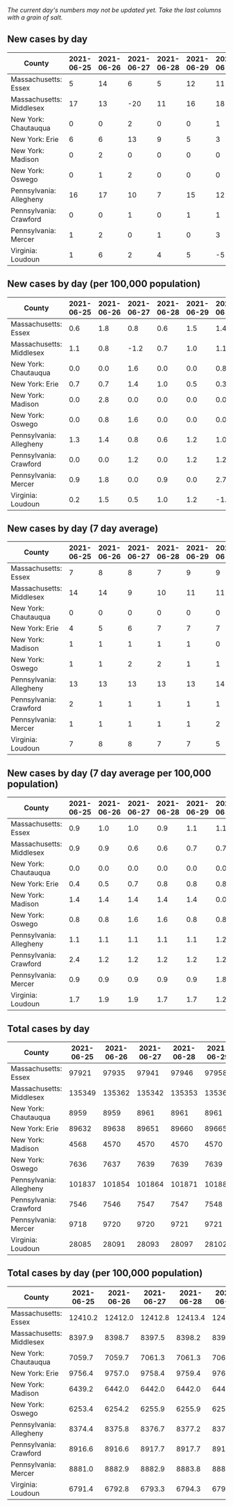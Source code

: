 _The current day's numbers may not be updated yet. Take the last columns with a grain of salt._
## New cases by day

| County | 2021-06-25 | 2021-06-26 | 2021-06-27 | 2021-06-28 | 2021-06-29 | 2021-06-30 | 2021-07-01 |
| --- | --- | --- | --- | --- | --- | --- | --- |
| Massachusetts: Essex | 5 | 14 | 6 | 5 | 12 | 11 |  |
| Massachusetts: Middlesex | 17 | 13 | -20 | 11 | 16 | 18 |  |
| New York: Chautauqua | 0 | 0 | 2 | 0 | 0 | 1 |  |
| New York: Erie | 6 | 6 | 13 | 9 | 5 | 3 |  |
| New York: Madison | 0 | 2 | 0 | 0 | 0 | 0 |  |
| New York: Oswego | 0 | 1 | 2 | 0 | 0 | 0 |  |
| Pennsylvania: Allegheny | 16 | 17 | 10 | 7 | 15 | 12 | 11 |
| Pennsylvania: Crawford | 0 | 0 | 1 | 0 | 1 | 1 | 1 |
| Pennsylvania: Mercer | 1 | 2 | 0 | 1 | 0 | 3 |  |
| Virginia: Loudoun | 1 | 6 | 2 | 4 | 5 | -5 | 2 |

## New cases by day (per 100,000 population)

| County | 2021-06-25 | 2021-06-26 | 2021-06-27 | 2021-06-28 | 2021-06-29 | 2021-06-30 | 2021-07-01 |
| --- | --- | --- | --- | --- | --- | --- | --- |
| Massachusetts: Essex | 0.6 | 1.8 | 0.8 | 0.6 | 1.5 | 1.4 |  |
| Massachusetts: Middlesex | 1.1 | 0.8 | -1.2 | 0.7 | 1.0 | 1.1 |  |
| New York: Chautauqua | 0.0 | 0.0 | 1.6 | 0.0 | 0.0 | 0.8 |  |
| New York: Erie | 0.7 | 0.7 | 1.4 | 1.0 | 0.5 | 0.3 |  |
| New York: Madison | 0.0 | 2.8 | 0.0 | 0.0 | 0.0 | 0.0 |  |
| New York: Oswego | 0.0 | 0.8 | 1.6 | 0.0 | 0.0 | 0.0 |  |
| Pennsylvania: Allegheny | 1.3 | 1.4 | 0.8 | 0.6 | 1.2 | 1.0 | 0.9 |
| Pennsylvania: Crawford | 0.0 | 0.0 | 1.2 | 0.0 | 1.2 | 1.2 | 1.2 |
| Pennsylvania: Mercer | 0.9 | 1.8 | 0.0 | 0.9 | 0.0 | 2.7 |  |
| Virginia: Loudoun | 0.2 | 1.5 | 0.5 | 1.0 | 1.2 | -1.2 | 0.5 |

## New cases by day (7 day average)

| County | 2021-06-25 | 2021-06-26 | 2021-06-27 | 2021-06-28 | 2021-06-29 | 2021-06-30 | 2021-07-01 |
| --- | --- | --- | --- | --- | --- | --- | --- |
| Massachusetts: Essex | 7 | 8 | 8 | 7 | 9 | 9 |  |
| Massachusetts: Middlesex | 14 | 14 | 9 | 10 | 11 | 11 |  |
| New York: Chautauqua | 0 | 0 | 0 | 0 | 0 | 0 |  |
| New York: Erie | 4 | 5 | 6 | 7 | 7 | 7 |  |
| New York: Madison | 1 | 1 | 1 | 1 | 1 | 0 |  |
| New York: Oswego | 1 | 1 | 2 | 2 | 1 | 1 |  |
| Pennsylvania: Allegheny | 13 | 13 | 13 | 13 | 13 | 14 | 13 |
| Pennsylvania: Crawford | 2 | 1 | 1 | 1 | 1 | 1 | 1 |
| Pennsylvania: Mercer | 1 | 1 | 1 | 1 | 1 | 2 |  |
| Virginia: Loudoun | 7 | 8 | 8 | 7 | 7 | 5 | 2 |

## New cases by day (7 day average per 100,000 population)

| County | 2021-06-25 | 2021-06-26 | 2021-06-27 | 2021-06-28 | 2021-06-29 | 2021-06-30 | 2021-07-01 |
| --- | --- | --- | --- | --- | --- | --- | --- |
| Massachusetts: Essex | 0.9 | 1.0 | 1.0 | 0.9 | 1.1 | 1.1 |  |
| Massachusetts: Middlesex | 0.9 | 0.9 | 0.6 | 0.6 | 0.7 | 0.7 |  |
| New York: Chautauqua | 0.0 | 0.0 | 0.0 | 0.0 | 0.0 | 0.0 |  |
| New York: Erie | 0.4 | 0.5 | 0.7 | 0.8 | 0.8 | 0.8 |  |
| New York: Madison | 1.4 | 1.4 | 1.4 | 1.4 | 1.4 | 0.0 |  |
| New York: Oswego | 0.8 | 0.8 | 1.6 | 1.6 | 0.8 | 0.8 |  |
| Pennsylvania: Allegheny | 1.1 | 1.1 | 1.1 | 1.1 | 1.1 | 1.2 | 1.1 |
| Pennsylvania: Crawford | 2.4 | 1.2 | 1.2 | 1.2 | 1.2 | 1.2 | 1.2 |
| Pennsylvania: Mercer | 0.9 | 0.9 | 0.9 | 0.9 | 0.9 | 1.8 |  |
| Virginia: Loudoun | 1.7 | 1.9 | 1.9 | 1.7 | 1.7 | 1.2 | 0.5 |

## Total cases by day

| County | 2021-06-25 | 2021-06-26 | 2021-06-27 | 2021-06-28 | 2021-06-29 | 2021-06-30 | 2021-07-01 |
| --- | --- | --- | --- | --- | --- | --- | --- |
| Massachusetts: Essex | 97921 | 97935 | 97941 | 97946 | 97958 | 97969 |  |
| Massachusetts: Middlesex | 135349 | 135362 | 135342 | 135353 | 135369 | 135387 |  |
| New York: Chautauqua | 8959 | 8959 | 8961 | 8961 | 8961 | 8962 |  |
| New York: Erie | 89632 | 89638 | 89651 | 89660 | 89665 | 89668 |  |
| New York: Madison | 4568 | 4570 | 4570 | 4570 | 4570 | 4570 |  |
| New York: Oswego | 7636 | 7637 | 7639 | 7639 | 7639 | 7639 |  |
| Pennsylvania: Allegheny | 101837 | 101854 | 101864 | 101871 | 101886 | 101898 | 101909 |
| Pennsylvania: Crawford | 7546 | 7546 | 7547 | 7547 | 7548 | 7549 | 7550 |
| Pennsylvania: Mercer | 9718 | 9720 | 9720 | 9721 | 9721 | 9724 |  |
| Virginia: Loudoun | 28085 | 28091 | 28093 | 28097 | 28102 | 28097 | 28099 |

## Total cases by day (per 100,000 population)

| County | 2021-06-25 | 2021-06-26 | 2021-06-27 | 2021-06-28 | 2021-06-29 | 2021-06-30 | 2021-07-01 |
| --- | --- | --- | --- | --- | --- | --- | --- |
| Massachusetts: Essex | 12410.2 | 12412.0 | 12412.8 | 12413.4 | 12414.9 | 12416.3 |  |
| Massachusetts: Middlesex | 8397.9 | 8398.7 | 8397.5 | 8398.2 | 8399.1 | 8400.3 |  |
| New York: Chautauqua | 7059.7 | 7059.7 | 7061.3 | 7061.3 | 7061.3 | 7062.1 |  |
| New York: Erie | 9756.4 | 9757.0 | 9758.4 | 9759.4 | 9760.0 | 9760.3 |  |
| New York: Madison | 6439.2 | 6442.0 | 6442.0 | 6442.0 | 6442.0 | 6442.0 |  |
| New York: Oswego | 6253.4 | 6254.2 | 6255.9 | 6255.9 | 6255.9 | 6255.9 |  |
| Pennsylvania: Allegheny | 8374.4 | 8375.8 | 8376.7 | 8377.2 | 8378.5 | 8379.5 | 8380.4 |
| Pennsylvania: Crawford | 8916.6 | 8916.6 | 8917.7 | 8917.7 | 8918.9 | 8920.1 | 8921.3 |
| Pennsylvania: Mercer | 8881.0 | 8882.9 | 8882.9 | 8883.8 | 8883.8 | 8886.5 |  |
| Virginia: Loudoun | 6791.4 | 6792.8 | 6793.3 | 6794.3 | 6795.5 | 6794.3 | 6794.8 |
